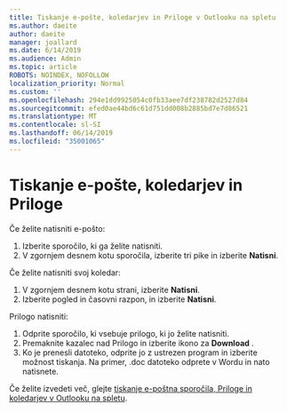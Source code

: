 ```yaml
---
title: Tiskanje e-pošte, koledarjev in Priloge v Outlooku na spletu
ms.author: daeite
author: daeite
manager: joallard
ms.date: 6/14/2019
ms.audience: Admin
ms.topic: article
ROBOTS: NOINDEX, NOFOLLOW
localization_priority: Normal
ms.custom: ''
ms.openlocfilehash: 294e1dd9925054c0fb33aee7df238782d2527d84
ms.sourcegitcommit: efed0ae44bd6c61d751dd008b2885bd7e7d86521
ms.translationtype: MT
ms.contentlocale: sl-SI
ms.lasthandoff: 06/14/2019
ms.locfileid: "35001065"
---
```

# <a name="print-email-calendars-and-attachments"></a>Tiskanje e-pošte, koledarjev in Priloge

Če želite natisniti e-pošto:
  
1. Izberite sporočilo, ki ga želite natisniti.
1. V zgornjem desnem kotu sporočila, izberite tri pike in izberite **Natisni**.

Če želite natisniti svoj koledar:

1. V zgornjem desnem kotu strani, izberite **Natisni**.
1. Izberite pogled in časovni razpon, in izberite **Natisni**.

Prilogo natisniti:

1. Odprite sporočilo, ki vsebuje prilogo, ki jo želite natisniti.
2. Premaknite kazalec nad Prilogo in izberite ikono za **Download** .
3. Ko je prenesli datoteko, odprite jo z ustrezen program in izberite možnost tiskanja. Na primer, .doc datoteko odprete v Wordu in nato natisnete.

Če želite izvedeti več, glejte [tiskanje e-poštna sporočila, Priloge in koledarjev v Outlooku na spletu](https://support.office.com/article/2cf529d1-3b8f-4de2-b254-b7f870e58a2b).